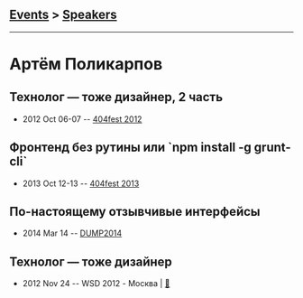 ## [Events](../README.md) > [Speakers](../speakers.md)
---

# Артём Поликарпов

## Технолог — тоже дизайнер, 2 часть
- 2012 Oct 06-07 -- [404fest 2012](https://youtu.be/h4QuJ0xBGfc)    
## Фронтенд без рутины или &#x60;npm install -g grunt-cli&#x60;
- 2013 Oct 12-13 -- [404fest 2013](https://youtu.be/TY0Ki5mU94s)    
## По-настоящему отзывчивые интерфейсы
- 2014 Mar 14 -- [DUMP2014](https://www.youtube.com/watch?v=2t_C-vm6YTE)    
## Технолог — тоже дизайнер
- 2012 Nov 24 -- WSD 2012 - Москва  | [:notebook:](https://wsd.events/2012/11/24/pres/tech-designer.pdf)  
